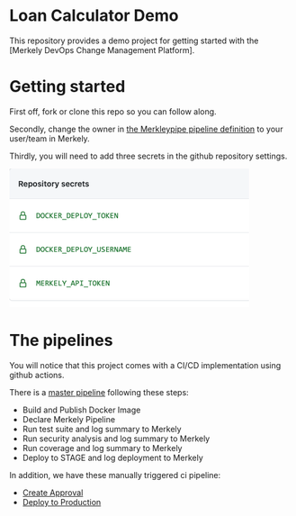 # Loan Calculator Demo

This repository provides a demo project for getting started with the [Merkely DevOps Change Management Platform].

# Getting started

First off, fork or clone this repo so you can follow along.

Secondly, change the owner in [the Merkleypipe pipeline definition](Merkelypipe.json#L4) to your user/team in Merkely.

Thirdly, you will need to add three secrets in the github repository settings.

![secrets](images/secrets.png)

# The pipelines

You will notice that this project comes with a CI/CD implementation using github actions.

There is a [master pipeline](blob/master/.github/workflows/master_pipeline.yml) following these steps:

* Build and Publish Docker Image
* Declare Merkely Pipeline
* Run test suite and log summary to Merkely
* Run security analysis and log summary to Merkely
* Run coverage and log summary to Merkely
* Deploy to STAGE and log deployment to Merkely

In addition, we have these manually triggered ci pipeline:
* [Create Approval](blob/master/.github/workflows/create_approval.yml)
* [Deploy to Production](blob/master/.github/workflows/deploy_to_production.yml)






